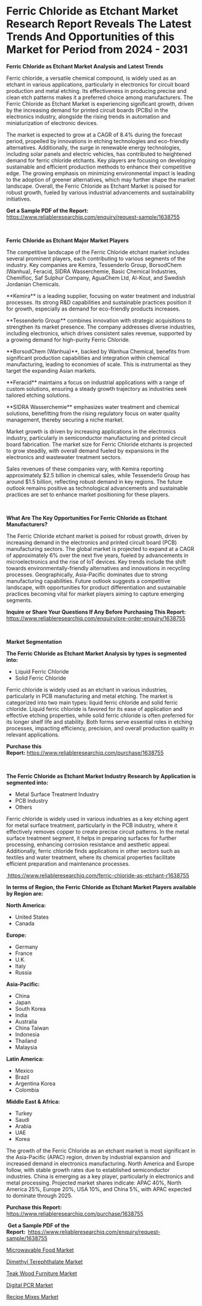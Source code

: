 <p><h1>Ferric Chloride as Etchant Market Research Report Reveals The Latest Trends And Opportunities of this Market for Period from 2024 - 2031</h1></p><p><strong>Ferric Chloride as Etchant Market Analysis and Latest Trends</strong></p>
<p><p>Ferric chloride, a versatile chemical compound, is widely used as an etchant in various applications, particularly in electronics for circuit board production and metal etching. Its effectiveness in producing precise and clean etch patterns makes it a preferred choice among manufacturers. The Ferric Chloride as Etchant Market is experiencing significant growth, driven by the increasing demand for printed circuit boards (PCBs) in the electronics industry, alongside the rising trends in automation and miniaturization of electronic devices.</p><p>The market is expected to grow at a CAGR of 8.4% during the forecast period, propelled by innovations in etching technologies and eco-friendly alternatives. Additionally, the surge in renewable energy technologies, including solar panels and electric vehicles, has contributed to heightened demand for ferric chloride etchants. Key players are focusing on developing sustainable and efficient production methods to enhance their competitive edge. The growing emphasis on minimizing environmental impact is leading to the adoption of greener alternatives, which may further shape the market landscape. Overall, the Ferric Chloride as Etchant Market is poised for robust growth, fueled by various industrial advancements and sustainability initiatives.</p></p>
<p><strong>Get a Sample PDF of the Report:&nbsp;</strong> <a href="https://www.reliableresearchiq.com/enquiry/request-sample/1638755?utm_campaign=1088&utm_medium=2&utm_source=Github&utm_content=ia&utm_term=25092024&utm_id=ferric-chloride-as-etchant">https://www.reliableresearchiq.com/enquiry/request-sample/1638755</a></p>
<p>&nbsp;</p>
<p><strong>Ferric Chloride as Etchant Major Market Players</strong></p>
<p><p>The competitive landscape of the Ferric Chloride etchant market includes several prominent players, each contributing to various segments of the industry. Key companies are Kemira, Tessenderlo Group, BorsodChem (Wanhua), Feracid, SIDRA Wasserchemie, Basic Chemical Industries, Chemifloc, Saf Sulphur Company, AguaChem Ltd, Al-Kout, and Swedish Jordanian Chemicals.</p><p>**Kemira** is a leading supplier, focusing on water treatment and industrial processes. Its strong R&D capabilities and sustainable practices position it for growth, especially as demand for eco-friendly products increases.</p><p>**Tessenderlo Group** combines innovation with strategic acquisitions to strengthen its market presence. The company addresses diverse industries, including electronics, which drives consistent sales revenue, supported by a growing demand for high-purity Ferric Chloride.</p><p>**BorsodChem (Wanhua)**, backed by Wanhua Chemical, benefits from significant production capabilities and integration within chemical manufacturing, leading to economies of scale. This is instrumental as they target the expanding Asian markets.</p><p>**Feracid** maintains a focus on industrial applications with a range of custom solutions, ensuring a steady growth trajectory as industries seek tailored etching solutions.</p><p>**SIDRA Wasserchemie** emphasizes water treatment and chemical solutions, benefitting from the rising regulatory focus on water quality management, thereby securing a niche market.</p><p>Market growth is driven by increasing applications in the electronics industry, particularly in semiconductor manufacturing and printed circuit board fabrication. The market size for Ferric Chloride etchants is projected to grow steadily, with overall demand fueled by expansions in the electronics and wastewater treatment sectors.</p><p>Sales revenues of these companies vary, with Kemira reporting approximately $2.5 billion in chemical sales, while Tessenderlo Group has around $1.5 billion, reflecting robust demand in key regions. The future outlook remains positive as technological advancements and sustainable practices are set to enhance market positioning for these players.</p></p>
<p>&nbsp;</p>
<p><strong>What Are The Key Opportunities For Ferric Chloride as Etchant Manufacturers?</strong></p>
<p><p>The Ferric Chloride etchant market is poised for robust growth, driven by increasing demand in the electronics and printed circuit board (PCB) manufacturing sectors. The global market is projected to expand at a CAGR of approximately 6% over the next five years, fueled by advancements in microelectronics and the rise of IoT devices. Key trends include the shift towards environmentally-friendly alternatives and innovations in recycling processes. Geographically, Asia-Pacific dominates due to strong manufacturing capabilities. Future outlook suggests a competitive landscape, with opportunities for product differentiation and sustainable practices becoming vital for market players aiming to capture emerging segments.</p></p>
<p><strong>Inquire or Share Your Questions If Any Before Purchasing This Report:</strong> <a href="https://www.reliableresearchiq.com/enquiry/pre-order-enquiry/1638755?utm_campaign=1088&utm_medium=2&utm_source=Github&utm_content=ia&utm_term=25092024&utm_id=ferric-chloride-as-etchant">https://www.reliableresearchiq.com/enquiry/pre-order-enquiry/1638755</a></p>
<p>&nbsp;</p>
<p><strong>Market Segmentation</strong></p>
<p><strong>The Ferric Chloride as Etchant Market Analysis by types is segmented into:</strong></p>
<p><ul><li>Liquid Ferric Chloride</li><li>Solid Ferric Chloride</li></ul></p>
<p><p>Ferric chloride is widely used as an etchant in various industries, particularly in PCB manufacturing and metal etching. The market is categorized into two main types: liquid ferric chloride and solid ferric chloride. Liquid ferric chloride is favored for its ease of application and effective etching properties, while solid ferric chloride is often preferred for its longer shelf life and stability. Both forms serve essential roles in etching processes, impacting efficiency, precision, and overall production quality in relevant applications.</p></p>
<p><strong>Purchase this Report:&nbsp;</strong><a href="https://www.reliableresearchiq.com/purchase/1638755?utm_campaign=1088&utm_medium=2&utm_source=Github&utm_content=ia&utm_term=25092024&utm_id=ferric-chloride-as-etchant">https://www.reliableresearchiq.com/purchase/1638755</a></p>
<p>&nbsp;</p>
<p><strong>The Ferric Chloride as Etchant Market Industry Research by Application is segmented into:</strong></p>
<p><ul><li>Metal Surface Treatment Industry</li><li>PCB Industry</li><li>Others</li></ul></p>
<p><p>Ferric chloride is widely used in various industries as a key etching agent for metal surface treatment, particularly in the PCB industry, where it effectively removes copper to create precise circuit patterns. In the metal surface treatment segment, it helps in preparing surfaces for further processing, enhancing corrosion resistance and aesthetic appeal. Additionally, ferric chloride finds applications in other sectors such as textiles and water treatment, where its chemical properties facilitate efficient preparation and maintenance processes.</p></p>
<p><a href="https://www.reliableresearchiq.com/ferric-chloride-as-etchant-r1638755?utm_campaign=1088&utm_medium=2&utm_source=Github&utm_content=ia&utm_term=25092024&utm_id=ferric-chloride-as-etchant">&nbsp;https://www.reliableresearchiq.com/ferric-chloride-as-etchant-r1638755</a></p>
<p><strong>In terms of Region, the Ferric Chloride as Etchant Market Players available by Region are:</strong></p>
<p>
    <p> <strong> North America: </strong>
        <ul>
            <li>United States</li>
            <li>Canada</li>
        </ul>
        </p> 
    <p> <strong> Europe: </strong>
        <ul>
            <li>Germany</li>
            <li>France</li>
            <li>U.K.</li>
            <li>Italy</li>
            <li>Russia</li>
        </ul>
        </p> 
    <p> <strong> Asia-Pacific: </strong>
        <ul>
            <li>China</li>
            <li>Japan</li>
            <li>South Korea</li>
            <li>India</li>
            <li>Australia</li>
            <li>China Taiwan</li>
            <li>Indonesia</li>
            <li>Thailand</li>
            <li>Malaysia</li>
        </ul>
        </p> 
    <p> <strong> Latin America: </strong>
        <ul>
            <li>Mexico</li>
            <li>Brazil</li>
            <li>Argentina Korea</li>
            <li>Colombia</li>
        </ul>
        </p> 
    <p> <strong> Middle East & Africa: </strong>
        <ul>
            <li>Turkey</li>
            <li>Saudi</li>
            <li>Arabia</li>
            <li>UAE</li>
            <li>Korea</li>
        </ul>
    </p>
    </p>
<p><p>The growth of the Ferric Chloride as an etchant market is most significant in the Asia-Pacific (APAC) region, driven by industrial expansion and increased demand in electronics manufacturing. North America and Europe follow, with stable growth rates due to established semiconductor industries. China is emerging as a key player, particularly in electronics and metal processing. Projected market shares indicate: APAC 40%, North America 25%, Europe 20%, USA 10%, and China 5%, with APAC expected to dominate through 2025.</p></p>
<p><strong>Purchase this Report: </strong><a href="https://www.reliableresearchiq.com/purchase/1638755?utm_campaign=1088&utm_medium=2&utm_source=Github&utm_content=ia&utm_term=25092024&utm_id=ferric-chloride-as-etchant">https://www.reliableresearchiq.com/purchase/1638755</a></p>
<p>&nbsp;<strong>Get a Sample PDF of the Report:&nbsp;&nbsp;</strong><a href="https://www.reliableresearchiq.com/enquiry/request-sample/1638755?utm_campaign=1088&utm_medium=2&utm_source=Github&utm_content=ia&utm_term=25092024&utm_id=ferric-chloride-as-etchant">https://www.reliableresearchiq.com/enquiry/request-sample/1638755</a></p>
<p><strong></strong></p>
<p><p><a href="https://medium.com/@sandrajohnson8282/booming-microwavable-food-market-sector-market-analysis-and-growth-projections-till-2031-01cc90e3b50e?utm_campaign=1088&utm_medium=2&utm_source=Github&utm_content=ia&utm_term=25092024&utm_id=ferric-chloride-as-etchant">Microwavable Food Market</a></p><p><a href="https://www.linkedin.com/pulse/dimethyl-terephthalate-market-size-growing-cagr-93-report-covers-nnyye?trackingId=mPQJYugxR1GHVS9BAnAaEg%3D%3D&utm_campaign=1088&utm_medium=2&utm_source=Github&utm_content=ia&utm_term=25092024&utm_id=ferric-chloride-as-etchant">Dimethyl Terephthalate Market</a></p><p><a href="https://issuu.com/reportprime-2/docs/teak-wood-furniture-market-size-203_ff2493a3d729b9?utm_campaign=1088&utm_medium=2&utm_source=Github&utm_content=ia&utm_term=25092024&utm_id=ferric-chloride-as-etchant">Teak Wood Furniture Market</a></p><p><a href="https://www.linkedin.com/pulse/digital-pcr-market-forecasts-trends-impact-analysis-2024-uc7wf?trackingId=skFffbOTTyecmVVRmDYtfg%3D%3D&utm_campaign=1088&utm_medium=2&utm_source=Github&utm_content=ia&utm_term=25092024&utm_id=ferric-chloride-as-etchant">Digital PCR Market</a></p><p><a href="https://medium.com/@sabbirhadi652/analyzing-recipe-mixes-market-dynamics-and-growth-drivers-and-forecasted-for-period-from-2024-to-2d87e30f8238?utm_campaign=1088&utm_medium=2&utm_source=Github&utm_content=ia&utm_term=25092024&utm_id=ferric-chloride-as-etchant">Recipe Mixes Market</a></p></p>